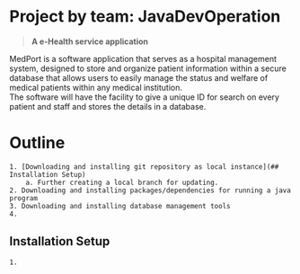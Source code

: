# Project by team: JavaDevOperation
   > **A e-Health service application**
<p>MedPort is a software application that serves as a hospital management system, designed to store and organize patient information within a secure database that allows users to easily manage the status and welfare of medical patients within any medical institution. <br>The software will have the facility to give a unique ID for search on every patient and staff and stores the details in a database.</p>


# Outline
    1. [Downloading and installing git repository as local instance](## Installation Setup)
        a. Further creating a local branch for updating.
    2. Downloading and installing packages/dependencies for running a java program
    3. Downloading and installing database management tools 
    4. 



## Installation Setup
    1. 
